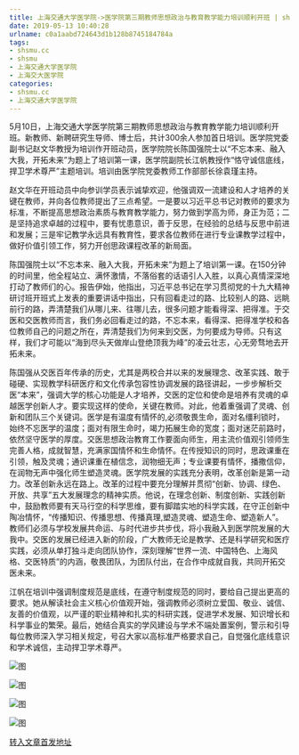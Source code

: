 ```yaml
---
title: 上海交通大学医学院->医学院第三期教师思想政治与教育教学能力培训顺利开班 | shsmu.cc
date: 2019-05-13 10:40:28
urlname: c0a1aabd724643d1b128b8745184784a
tags: 
- shsmu.cc
- shsmu
- 上海交通大学医学院
- 上海交大医学院
categories:
- shsmu.cc
- 上海交通大学医学院
---
```



5月10日，上海交通大学医学院第三期教师思想政治与教育教学能力培训顺利开班。新教师、新聘研究生导师、博士后，共计300余人参加首日培训。医学院党委副书记赵文华教授为培训作开班动员，医学院院长陈国强院士以“不忘本来、融入大我，开拓未来”为题上了培训第一课，医学院副院长江帆教授作“恪守诚信底线，捍卫学术尊严”主题培训。培训由医学院党委教师工作部部长徐袁瑾主持。

赵文华在开班动员中向参训学员表示诚挚欢迎，他强调双一流建设和人才培养的关键在教师，并向各位教师提出了三点希望。一是要以习近平总书记对教师的要求为标准，不断提高思想政治素质与教育教学能力，努力做到学高为师，身正为范；二是坚持追求卓越的过程中，要有忧患意识，善于反思，在经验的总结与反思中前进和发展；三是牢记教学永远具有教育性，要求各位教师在进行专业课教学过程中，做好价值引领工作，努力开创思政课程改革的新局面。

陈国强院士以“不忘本来、融入大我，开拓未来”为题上了培训第一课。在150分钟的时间里，他全程站立、满怀激情，不落俗套的话语引人入胜，以真心真情深深地打动了教师们的心。报告伊始，他指出，习近平总书记在学习贯彻党的十九大精神研讨班开班式上发表的重要讲话中指出，只有回看走过的路、比较别人的路、远眺前行的路，弄清楚我们从哪儿来、往哪儿去，很多问题才能看得深、把得准。于交医和交医教师而言，我们务必回看走过的路，不忘本来，看得深、把得准学校和各位教师自己的问题之所在，弄清楚我们为何来到交医，为何要成为导师。只有这样，我们才可能以“海到尽头天做岸山登绝顶我为峰”的凌云壮志，心无旁骛地去开拓未来。

陈国强从交医百年传承的历史，尤其是两校合并以来的发展理念、改革实践、敢于碰硬、实现教学科研医疗和文化传承包容性协调发展的路径讲起，一步步解析交医“本来”，强调大学的核心功能是人才培养，交医的定位和使命是培养有灵魂的卓越医学创新人才。要实现这样的使命，关键在教师。对此，他着重强调了灵魂、创新和团队三个关键词。医学是有温度有情怀的,必须敬畏生命，面对名缰利锁时，始终不忘医学的温度；面对有限生命时，竭力拓展生命的宽度；面对迷茫前路时，依然坚守医学的厚度。交医思想政治教育工作要面向师生，用主流价值观引领师生完善人格，成就智慧，充满家国情怀和生命情怀。在传授知识的同时，思政课重在引领，触及灵魂；通识课重在植信念，润物细无声；专业课要有情怀，播撒信仰，在润物无声中强化师生塑造灵魂。医学院发展的实践充分表明，改革创新是第一动力。改革创新永远在路上。改革的过程中要充分理解并贯彻“创新、协调、绿色、开放、共享”五大发展理念的精神实质。他说，在理念创新、制度创新、实践创新中，鼓励教师要有天马行空的科学思维，要有脚踏实地的科学实践，在守正创新中陶冶情怀，“传播知识、传播思想、传播真理,塑造灵魂、塑造生命、塑造新人”。教师们必须与学校发展共命运、与时代进步共步伐，将小我融入到医学院发展的大我中。交医的发展已经进入新的阶段，广大教师无论是教学、还是科学研究和医疗实践，必须从单打独斗走向团队协作，深刻理解“世界一流、中国特色、上海风格、交医特质”的内涵，敬畏团队，为团队付出，在合作中成就自我，共同开拓交医未来。

江帆在培训中强调制度规范是底线，在遵守制度规范的同时，要给自己提出更高的要求。她从解读社会主义核心价值观开始，强调教师必须树立爱国、敬业、诚信、友善的价值观，以严谨的职业精神和扎实的科研实践，促进学术发展、知识增长和科学事业的繁荣。最后，她结合真实的学风建设与学术不端处置案例，警示和引导每位教师深入学习相关规定，号召大家以高标准严格要求自己，自觉强化底线意识和学术诚信，主动捍卫学术尊严。



![图](https://www.shsmu.edu.cn/__local/5/CF/F6/3010CF179E1B8528AADE544689E_2DCAC0F2_CBF3.jpg)

![图](https://www.shsmu.edu.cn/__local/B/2D/E8/3B74782D7A3C19CC4690160B554_8C5E3345_98F0.jpg)

![图](https://www.shsmu.edu.cn/__local/B/C6/81/6C5F98C2F5B5128D2D4983C6563_5D259AFD_BEBA.jpg)

![图](https://www.shsmu.edu.cn/__local/D/43/4A/BC6E738AB2476819274D7B77A78_BAC43798_1834A.jpg)

[转入文章首发地址](https://www.shsmu.edu.cn/news/info/1002/16401.htm)